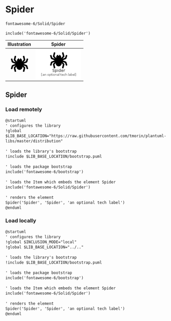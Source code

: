 # Spider


```text
fontawesome-6/Solid/Spider
```

```text
include('fontawesome-6/Solid/Spider')
```



| Illustration | Spider |
| :---: | :---: |
| ![illustration for Illustration](../../fontawesome-6/Solid/Spider.png) | ![illustration for Spider](../../fontawesome-6/Solid/Spider.Local.png) |




## Spider

### Load remotely
```plantuml
@startuml
' configures the library
!global $LIB_BASE_LOCATION="https://raw.githubusercontent.com/tmorin/plantuml-libs/master/distribution"

' loads the library's bootstrap
!include $LIB_BASE_LOCATION/bootstrap.puml

' loads the package bootstrap
include('fontawesome-6/bootstrap')

' loads the Item which embeds the element Spider
include('fontawesome-6/Solid/Spider')

' renders the element
Spider('Spider', 'Spider', 'an optional tech label')
@enduml
```

### Load locally
```plantuml
@startuml
' configures the library
!global $INCLUSION_MODE="local"
!global $LIB_BASE_LOCATION="../.."

' loads the library's bootstrap
!include $LIB_BASE_LOCATION/bootstrap.puml

' loads the package bootstrap
include('fontawesome-6/bootstrap')

' loads the Item which embeds the element Spider
include('fontawesome-6/Solid/Spider')

' renders the element
Spider('Spider', 'Spider', 'an optional tech label')
@enduml
```

